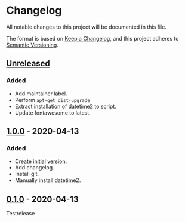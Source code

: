 # Changelog
All notable changes to this project will be documented in this file.

The format is based on [Keep a Changelog](https://keepachangelog.com/en/1.1.0/),
and this project adheres to [Semantic Versioning](https://semver.org/spec/v2.0.0.html).

## [Unreleased]

### Added

- Add maintainer label.
- Perform `apt-get dist-upgrade`
- Extract installation of datetime2 to script.
- Update fontawesome to latest.

## [1.0.0] - 2020-04-13

### Added

- Create initial version.
- Add changelog.
- Install git.
- Manually install datetime2.

## [0.1.0] - 2020-04-13

Testrelease

[Unreleased]: https://github.com/Mq89/latex-tuddesign/compare/v1.0.0...master
[1.0.0]: https://github.com/Mq89/latex-tuddesign/compare/v0.1.0...v1.0.0
[0.1.0]: https://github.com/Mq89/latex-tuddesign/releases/tag/v0.1.0
